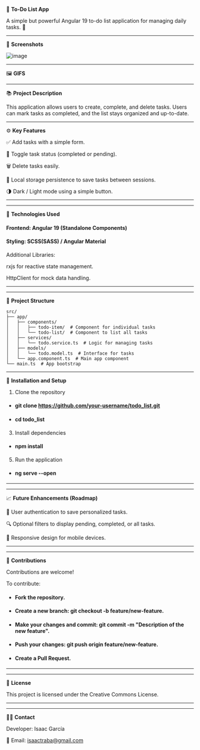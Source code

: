 📝 **To-Do List App**

A simple but powerful Angular 19 to-do list application for managing daily tasks. 🚀 <br>

-------------------------------------------------------------------------------------------------------------------------------

📸 **Screenshots** <br>

![image](https://github.com/user-attachments/assets/3d3c2bb8-8042-493e-a646-011b4f295a90)


-------------------------------------------------------------------------------------------------------------------------------

🖼️ **GIFS** <br>

-------------------------------------------------------------------------------------------------------------------------------

📚 **Project Description**

This application allows users to create, complete, and delete tasks. Users can mark tasks as completed, and the list stays organized and up-to-date.

-------------------------------------------------------------------------------------------------------------------------------

⚙️ **Key Features**<br>

✅ Add tasks with a simple form.

🔄 Toggle task status (completed or pending).

🗑️ Delete tasks easily.

💾 Local storage persistence to save tasks between sessions. <br>

🌗 Dark / Light mode using a simple button.

-------------------------------------------------------------------------------------------------------------------------------
-------------------------------------------------------------------------------------------------------------------------------

🚀 **Technologies Used**

#### Frontend: Angular 19 (Standalone Components)

#### Styling: SCSS(SASS) / Angular Material

Additional Libraries: <br>

rxjs for reactive state management.

HttpClient for mock data handling. <br>

-------------------------------------------------------------------------------------------------------------------------------
-------------------------------------------------------------------------------------------------------------------------------

📂 **Project Structure**

```
src/
├── app/
│   ├── components/
│   │   ├── todo-item/  # Component for individual tasks
│   │   └── todo-list/  # Component to list all tasks
│   ├── services/
│   │   └── todo.service.ts  # Logic for managing tasks
│   ├── models/
│   │   └── todo.model.ts  # Interface for tasks
│   └── app.component.ts  # Main app component
└── main.ts  # App bootstrap 
```

-------------------------------------------------------------------------------------------------------------------------------

🚀 **Installation and Setup** <br>

1. Clone the repository
   
- #### git clone https://github.com/your-username/todo_list.git

-  #### cd todo_list

3. Install dependencies
   
- #### npm install

5. Run the application
   
- #### ng serve --open <br>

-------------------------------------------------------------------------------------------------------------------------------
-------------------------------------------------------------------------------------------------------------------------------

📈 **Future Enhancements (Roadmap)** <br>

🔧 User authentication to save personalized tasks.

🔍 Optional filters to display pending, completed, or all tasks. 

📱 Responsive design for mobile devices. <br>

-------------------------------------------------------------------------------------------------------------------------------
-------------------------------------------------------------------------------------------------------------------------------

🤝 **Contributions** <br>

Contributions are welcome! <br>

To contribute:

- #### Fork the repository.

- #### Create a new branch: git checkout -b feature/new-feature.

- #### Make your changes and commit: git commit -m "Description of the new feature".

- #### Push your changes: git push origin feature/new-feature.

- #### Create a Pull Request. <br>

-------------------------------------------------------------------------------------------------------------------------------
-------------------------------------------------------------------------------------------------------------------------------

📄 **License**

This project is licensed under the Creative Commons License. <br>

-------------------------------------------------------------------------------------------------------------------------------
-------------------------------------------------------------------------------------------------------------------------------

👨‍💻 **Contact** <br>






Developer: Isaac García

📧 Email: isaactraba@gmail.com
